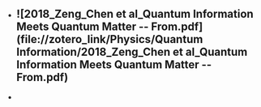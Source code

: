 - ![2018_Zeng_Chen et al_Quantum Information Meets Quantum Matter -- From.pdf](file://zotero_link/Physics/Quantum Information/2018_Zeng_Chen et al_Quantum Information Meets Quantum Matter -- From.pdf)
	-
-
